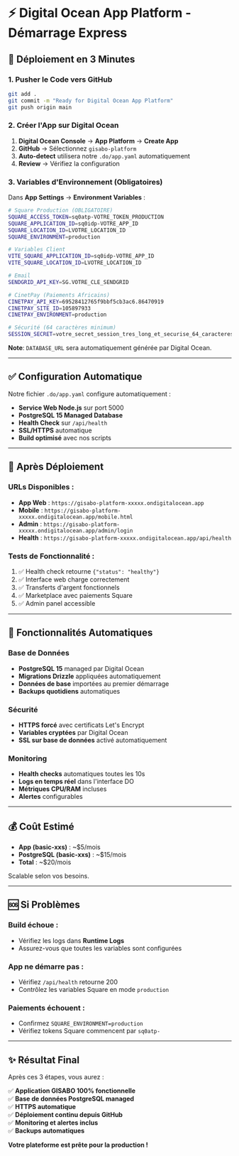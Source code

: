 # ⚡ Digital Ocean App Platform - Démarrage Express

## 🎯 Déploiement en 3 Minutes

### 1. Pusher le Code vers GitHub

```bash
git add .
git commit -m "Ready for Digital Ocean App Platform"
git push origin main
```

### 2. Créer l'App sur Digital Ocean

1. **Digital Ocean Console** → **App Platform** → **Create App**
2. **GitHub** → Sélectionnez `gisabo-platform`
3. **Auto-detect** utilisera notre `.do/app.yaml` automatiquement
4. **Review** → Vérifiez la configuration

### 3. Variables d'Environnement (Obligatoires)

Dans **App Settings** → **Environment Variables** :

```bash
# Square Production (OBLIGATOIRE)
SQUARE_ACCESS_TOKEN=sq0atp-VOTRE_TOKEN_PRODUCTION
SQUARE_APPLICATION_ID=sq0idp-VOTRE_APP_ID  
SQUARE_LOCATION_ID=LVOTRE_LOCATION_ID
SQUARE_ENVIRONMENT=production

# Variables Client
VITE_SQUARE_APPLICATION_ID=sq0idp-VOTRE_APP_ID
VITE_SQUARE_LOCATION_ID=LVOTRE_LOCATION_ID

# Email 
SENDGRID_API_KEY=SG.VOTRE_CLE_SENDGRID

# CinetPay (Paiements Africains)
CINETPAY_API_KEY=69528412765f9bbf5cb3ac6.86470919
CINETPAY_SITE_ID=105897933
CINETPAY_ENVIRONMENT=production

# Sécurité (64 caractères minimum)
SESSION_SECRET=votre_secret_session_tres_long_et_securise_64_caracteres_minimum
```

**Note**: `DATABASE_URL` sera automatiquement générée par Digital Ocean.

---

## ✅ Configuration Automatique

Notre fichier `.do/app.yaml` configure automatiquement :

- **Service Web Node.js** sur port 5000
- **PostgreSQL 15 Managed Database** 
- **Health Check** sur `/api/health`
- **SSL/HTTPS** automatique
- **Build optimisé** avec nos scripts

---

## 🚀 Après Déploiement

### URLs Disponibles :
- **App Web** : `https://gisabo-platform-xxxxx.ondigitalocean.app`
- **Mobile** : `https://gisabo-platform-xxxxx.ondigitalocean.app/mobile.html`
- **Admin** : `https://gisabo-platform-xxxxx.ondigitalocean.app/admin/login`
- **Health** : `https://gisabo-platform-xxxxx.ondigitalocean.app/api/health`

### Tests de Fonctionnalité :
1. ✅ Health check retourne `{"status": "healthy"}`
2. ✅ Interface web charge correctement
3. ✅ Transferts d'argent fonctionnels
4. ✅ Marketplace avec paiements Square
5. ✅ Admin panel accessible

---

## 🔧 Fonctionnalités Automatiques

### Base de Données
- **PostgreSQL 15** managed par Digital Ocean
- **Migrations Drizzle** appliquées automatiquement
- **Données de base** importées au premier démarrage
- **Backups quotidiens** automatiques

### Sécurité
- **HTTPS forcé** avec certificats Let's Encrypt
- **Variables cryptées** par Digital Ocean
- **SSL sur base de données** activé automatiquement

### Monitoring
- **Health checks** automatiques toutes les 10s
- **Logs en temps réel** dans l'interface DO
- **Métriques CPU/RAM** incluses
- **Alertes** configurables

---

## 💰 Coût Estimé

- **App (basic-xxs)** : ~$5/mois
- **PostgreSQL (basic-xxs)** : ~$15/mois  
- **Total** : ~$20/mois

Scalable selon vos besoins.

---

## 🆘 Si Problèmes

### Build échoue :
- Vérifiez les logs dans **Runtime Logs**
- Assurez-vous que toutes les variables sont configurées

### App ne démarre pas :
- Vérifiez `/api/health` retourne 200
- Contrôlez les variables Square en mode `production`

### Paiements échouent :
- Confirmez `SQUARE_ENVIRONMENT=production`
- Vérifiez tokens Square commencent par `sq0atp-`

---

## ✨ Résultat Final

Après ces 3 étapes, vous aurez :

✅ **Application GISABO 100% fonctionnelle**  
✅ **Base de données PostgreSQL managed**  
✅ **HTTPS automatique**  
✅ **Déploiement continu depuis GitHub**  
✅ **Monitoring et alertes inclus**  
✅ **Backups automatiques**  

**Votre plateforme est prête pour la production !**